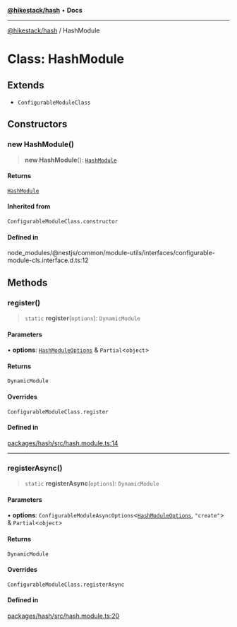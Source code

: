 [**@hikestack/hash**](/official/reference/hash/index.md) • **Docs**

***

[@hikestack/hash](/official/reference/hash/globals.md) / HashModule

# Class: HashModule

## Extends

- `ConfigurableModuleClass`

## Constructors

### new HashModule()

> **new HashModule**(): [`HashModule`](/official/reference/hash/classes/HashModule.md)

#### Returns

[`HashModule`](/official/reference/hash/classes/HashModule.md)

#### Inherited from

`ConfigurableModuleClass.constructor`

#### Defined in

node\_modules/@nestjs/common/module-utils/interfaces/configurable-module-cls.interface.d.ts:12

## Methods

### register()

> `static` **register**(`options`): `DynamicModule`

#### Parameters

• **options**: [`HashModuleOptions`](/official/reference/hash/interfaces/HashModuleOptions.md) & `Partial`\<`object`\>

#### Returns

`DynamicModule`

#### Overrides

`ConfigurableModuleClass.register`

#### Defined in

[packages/hash/src/hash.module.ts:14](https://github.com/hikestack/hike/blob/110006a71b16d35b8305bd3bea8f80d291c9c609/packages/hash/src/hash.module.ts#L14)

***

### registerAsync()

> `static` **registerAsync**(`options`): `DynamicModule`

#### Parameters

• **options**: `ConfigurableModuleAsyncOptions`\<[`HashModuleOptions`](/official/reference/hash/interfaces/HashModuleOptions.md), `"create"`\> & `Partial`\<`object`\>

#### Returns

`DynamicModule`

#### Overrides

`ConfigurableModuleClass.registerAsync`

#### Defined in

[packages/hash/src/hash.module.ts:20](https://github.com/hikestack/hike/blob/110006a71b16d35b8305bd3bea8f80d291c9c609/packages/hash/src/hash.module.ts#L20)
